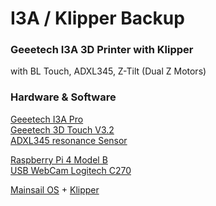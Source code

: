 # I3A / Klipper Backup

### Geeetech I3A 3D Printer with Klipper<br />

with BL Touch, ADXL345, Z-Tilt (Dual Z Motors)<br />

### Hardware & Software<br />
[Geeetech I3A Pro](https://www.geeetech.com/wiki/index.php/Prusa_I3_A_pro_3D_Printer)<br />
[Geeetech 3D Touch V3.2](https://www.geeetech.com/geeetech-3d-touch-v32-auto-leveling-sensor-p-1010.html)<br />
[ADXL345 resonance Sensor](https://www.klipper3d.org/Measuring_Resonances.html)<br />

[Raspberry Pi 4 Model B](https://www.raspberrypi.com/products/raspberry-pi-4-model-b/)<br />
[USB WebCam Logitech C270](https://www.logitech.com/de-de/products/webcams/c270-hd-webcam.960-001063.html)<br />

[Mainsail OS](https://docs.mainsail.xyz/) + [Klipper](https://www.klipper3d.org/)<br />
 
